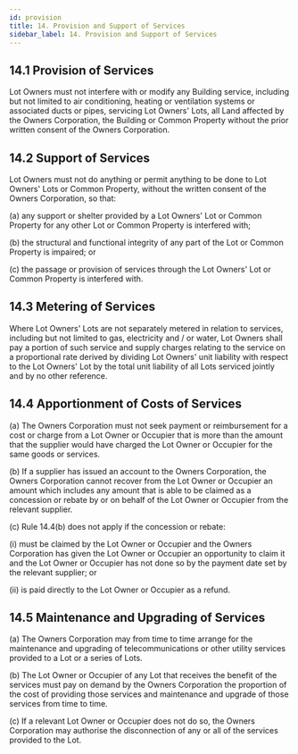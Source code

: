 ```yaml
---
id: provision
title: 14. Provision and Support of Services
sidebar_label: 14. Provision and Support of Services
---
```


## 14.1	Provision of Services
Lot Owners must not interfere with or modify any Building service, including but not limited to air conditioning, heating or ventilation systems or associated ducts or pipes, servicing Lot Owners' Lots, all Land affected by the Owners Corporation, the Building or Common Property without the prior written consent of the Owners Corporation.

## 14.2	Support of Services
Lot Owners must not do anything or permit anything to be done to Lot Owners' Lots or Common Property, without the written consent of the Owners Corporation, so that:

(a)	any support or shelter provided by a Lot Owners' Lot or Common Property for any other Lot or Common Property is interfered with;

(b)	the structural and functional integrity of any part of the Lot or Common Property is impaired; or

(c)	the passage or provision of services through the Lot Owners' Lot or Common Property is interfered with.

## 14.3	Metering of Services
Where Lot Owners' Lots are not separately metered in relation to services, including but not limited to gas, electricity and / or water, Lot Owners shall pay a portion of such service and supply charges relating to the service on a proportional rate derived by dividing Lot Owners' unit liability with respect to the Lot Owners' Lot by the total unit liability of all Lots serviced jointly and by no other reference.

## 14.4	Apportionment of Costs of Services
(a)	The Owners Corporation must not seek payment or reimbursement for a cost or charge from a Lot Owner or Occupier that is more than the amount that the supplier would have charged the Lot Owner or Occupier for the same goods or services.

(b)	If a supplier has issued an account to the Owners Corporation, the Owners Corporation cannot recover from the Lot Owner or Occupier an amount which includes any amount that is able to be claimed as a concession or rebate by or on behalf of the Lot Owner or Occupier from the relevant supplier.

(c)	Rule 14.4(b) does not apply if the concession or rebate:

(i)	must be claimed by the Lot Owner or Occupier and the Owners Corporation has given the Lot Owner or Occupier an opportunity to claim it and the Lot Owner or Occupier has not done so by the payment date set by the relevant supplier; or

(ii)	is paid directly to the Lot Owner or Occupier as a refund.

## 14.5	Maintenance and Upgrading of Services
(a)	The Owners Corporation may from time to time arrange for the maintenance and upgrading of telecommunications or other utility services provided to a Lot or a series of Lots.

(b)	The Lot Owner or Occupier of any Lot that receives the benefit of the services must pay on demand by the Owners Corporation the proportion of the cost of providing those services and maintenance and upgrade of those services from time to time.

(c)	If a relevant Lot Owner or Occupier does not do so, the Owners Corporation may authorise the disconnection of any or all of the services provided to the Lot.
